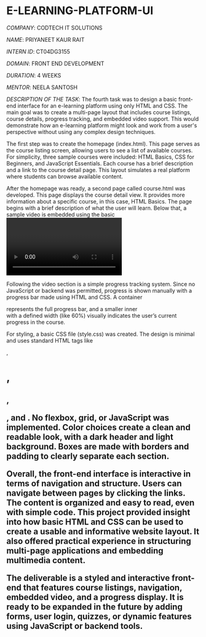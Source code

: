 # E-LEARNING-PLATFORM-UI

*COMPANY*: CODTECH IT SOLUTIONS

*NAME*: PRIYANEET KAUR RAIT

*INTERN ID*: CT04DG3155

*DOMAIN*: FRONT END DEVELOPMENT

*DURATION*: 4 WEEKS

*MENTOR*: NEELA SANTOSH

*DESCRIPTION OF THE TASK*:
       The fourth task was to design a basic front-end interface for an e-learning platform using only HTML and CSS. The main goal was to create a multi-page layout that includes course listings, course details, progress tracking, and embedded video support. This would demonstrate how an e-learning platform might look and work from a user's perspective without using any complex design techniques.

The first step was to create the homepage (index.html). This page serves as the course listing screen, allowing users to see a list of available courses. For simplicity, three sample courses were included: HTML Basics, CSS for Beginners, and JavaScript Essentials. Each course has a brief description and a link to the course detail page. This layout simulates a real platform where students can browse available content.

After the homepage was ready, a second page called course.html was developed. This page displays the course detail view. It provides more information about a specific course, in this case, HTML Basics. The page begins with a brief description of what the user will learn. Below that, a sample video is embedded using the basic <video> tag, showing that learning content can be delivered visually, as is common on e-learning platforms.

Following the video section is a simple progress tracking system. Since no JavaScript or backend was permitted, progress is shown manually with a progress bar made using HTML and CSS. A container <div> represents the full progress bar, and a smaller inner <div> with a defined width (like 60%) visually indicates the user’s current progress in the course.

For styling, a basic CSS file (style.css) was created. The design is minimal and uses standard HTML tags like <div>, <h1>, <h2>, <p>, and <a>. No flexbox, grid, or JavaScript was implemented. Color choices create a clean and readable look, with a dark header and light background. Boxes are made with borders and padding to clearly separate each section.

Overall, the front-end interface is interactive in terms of navigation and structure. Users can navigate between pages by clicking the links. The content is organized and easy to read, even with simple code. This project provided insight into how basic HTML and CSS can be used to create a usable and informative website layout. It also offered practical experience in structuring multi-page applications and embedding multimedia content.

The deliverable is a styled and interactive front-end that features course listings, navigation, embedded video, and a progress display. It is ready to be expanded in the future by adding forms, user login, quizzes, or dynamic features using JavaScript or backend tools.
